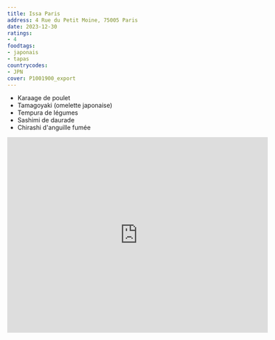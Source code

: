 ```yaml
---
title: Issa Paris
address: 4 Rue du Petit Moine, 75005 Paris
date: 2023-12-30
ratings:
- 4
foodtags:
- japonais
- tapas
countrycodes:
- JPN
cover: P1001900_export
---
```


- Karaage de poulet
- Tamagoyaki (omelette japonaise)
- Tempura de légumes
- Sashimi de daurade
- Chirashi d'anguille fumée

<div align="center">
    <div class="map-responsive">
        <iframe src="https://www.google.com/maps/embed?pb=!1m18!1m12!1m3!1d21022.45719223806!2d2.441216!3d48.8046592!2m3!1f0!2f0!3f0!3m2!1i1024!2i768!4f13.1!3m3!1m2!1s0x47e671641214da39%3A0x19460eefb6f38f8!2sIssa%20Paris!5e0!3m2!1sfr!2sfr!4v1703982535361!5m2!1sfr!2sfr" width="600" height="450" style="border:0;" allowfullscreen="" loading="lazy" referrerpolicy="no-referrer-when-downgrade"></iframe>
    </div>
</div>
